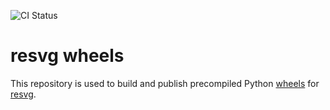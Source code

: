![CI Status](https://github.com/google/resvg-wheels/actions/workflows/CI/badge.svg)

# resvg wheels

This repository is used to build and publish precompiled Python [wheels](https://pythonwheels.com/) for [resvg](https://github.com/RazrFalcon/resvg).
